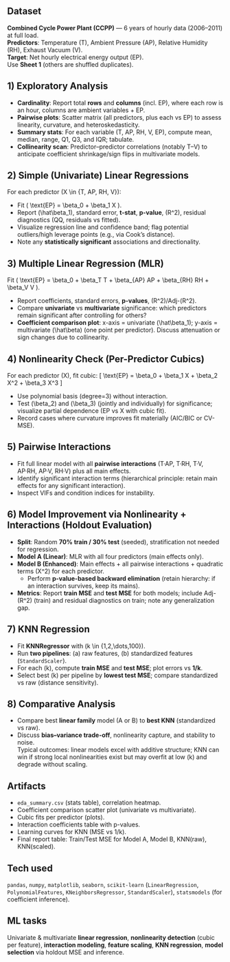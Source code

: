 ## Dataset
**Combined Cycle Power Plant (CCPP)** — 6 years of hourly data (2006–2011) at full load.  
**Predictors**: Temperature (T), Ambient Pressure (AP), Relative Humidity (RH), Exhaust Vacuum (V).  
**Target**: Net hourly electrical energy output (EP).  
Use **Sheet 1** (others are shuffled duplicates).

## 1) Exploratory Analysis
- **Cardinality**: Report total **rows** and **columns** (incl. EP), where each row is an hour, columns are ambient variables + EP.
- **Pairwise plots**: Scatter matrix (all predictors, plus each vs EP) to assess linearity, curvature, and heteroskedasticity.
- **Summary stats**: For each variable (T, AP, RH, V, EP), compute mean, median, range, Q1, Q3, and IQR; tabulate.
- **Collinearity scan**: Predictor–predictor correlations (notably T–V) to anticipate coefficient shrinkage/sign flips in multivariate models.

## 2) Simple (Univariate) Linear Regressions
For each predictor \(X \in \{T, AP, RH, V\}\):
- Fit \( \text{EP} = \beta_0 + \beta_1 X \).
- Report \(\hat\beta_1\), standard error, **t-stat**, **p-value**, \(R^2\), residual diagnostics (QQ, residuals vs fitted).
- Visualize regression line and confidence band; flag potential outliers/high leverage points (e.g., via Cook’s distance).
- Note any **statistically significant** associations and directionality.

## 3) Multiple Linear Regression (MLR)
Fit \( \text{EP} = \beta_0 + \beta_T T + \beta_{AP} AP + \beta_{RH} RH + \beta_V V \).
- Report coefficients, standard errors, **p-values**, \(R^2\)/Adj-\(R^2\).
- Compare **univariate** vs **multivariate** significance: which predictors remain significant after controlling for others?
- **Coefficient comparison plot**: x-axis = univariate \(\hat\beta_1\); y-axis = multivariate \(\hat\beta\) (one point per predictor). Discuss attenuation or sign changes due to collinearity.

## 4) Nonlinearity Check (Per-Predictor Cubics)
For each predictor \(X\), fit cubic:
\[
\text{EP} = \beta_0 + \beta_1 X + \beta_2 X^2 + \beta_3 X^3
\]
- Use polynomial basis (degree=3) without interaction.
- Test \(\beta_2\) and \(\beta_3\) (jointly and individually) for significance; visualize partial dependence (EP vs X with cubic fit).
- Record cases where curvature improves fit materially (AIC/BIC or CV-MSE).

## 5) Pairwise Interactions
- Fit full linear model with all **pairwise interactions** (T·AP, T·RH, T·V, AP·RH, AP·V, RH·V) plus all main effects.
- Identify significant interaction terms (hierarchical principle: retain main effects for any significant interaction).
- Inspect VIFs and condition indices for instability.

## 6) Model Improvement via Nonlinearity + Interactions (Holdout Evaluation)
- **Split**: Random **70% train / 30% test** (seeded), stratification not needed for regression.
- **Model A (Linear)**: MLR with all four predictors (main effects only).
- **Model B (Enhanced)**: Main effects + all pairwise interactions + quadratic terms \(X^2\) for each predictor.  
  - Perform **p-value-based backward elimination** (retain hierarchy: if an interaction survives, keep its mains).
- **Metrics**: Report **train MSE** and **test MSE** for both models; include Adj-\(R^2\) (train) and residual diagnostics on train; note any generalization gap.

## 7) KNN Regression
- Fit **KNNRegressor** with \(k \in \{1,2,\dots,100\}\).
- Run **two pipelines**: (a) raw features, (b) standardized features (`StandardScaler`).
- For each \(k\), compute **train MSE** and **test MSE**; plot errors vs **1/k**.
- Select best \(k\) per pipeline by **lowest test MSE**; compare standardized vs raw (distance sensitivity).

## 8) Comparative Analysis
- Compare best **linear family** model (A or B) to **best KNN** (standardized vs raw).
- Discuss **bias–variance trade-off**, nonlinearity capture, and stability to noise.  
  Typical outcomes: linear models excel with additive structure; KNN can win if strong local nonlinearities exist but may overfit at low \(k\) and degrade without scaling.

## Artifacts
- `eda_summary.csv` (stats table), correlation heatmap.
- Coefficient comparison scatter plot (univariate vs multivariate).
- Cubic fits per predictor (plots).
- Interaction coefficients table with p-values.
- Learning curves for KNN (MSE vs 1/k).  
- Final report table: Train/Test MSE for Model A, Model B, KNN(raw), KNN(scaled).

## Tech used
`pandas`, `numpy`, `matplotlib`, `seaborn`, `scikit-learn` (`LinearRegression`, `PolynomialFeatures`, `KNeighborsRegressor`, `StandardScaler`), `statsmodels` (for coefficient inference).

## ML tasks
Univariate & multivariate **linear regression**, **nonlinearity detection** (cubic per feature), **interaction modeling**, **feature scaling**, **KNN regression**, **model selection** via holdout MSE and inference.
